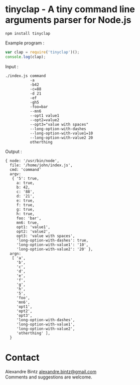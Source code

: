 # tinyclap - A tiny command line arguments parser for Node.js

```
npm install tinyclap
```

Example program :

```javascript
var clap = require('tinyclap')();
console.log(clap);
```

Input :

```
./index.js command
           -a
           -b42
           -c=88
           -d 21
           -ef
           -gh5
           -foo=bar
           --mn6
           --opt1 value1
           --opt2=value2
           --opt3="value with spaces"
           --long-option-with-dashes
           --long-option-with-value1=10
           --long-option-with-value2 20
           otherthing
```

Output :

```
{ node: '/usr/bin/node',
  file: '/home/john/index.js',
  cmd: 'command'
  argv:
   { '5': true,
     a: true,
     b: 42,
     c: '88',
     d: '21',
     e: true,
     f: true,
     g: true,
     h: true,
     foo: 'bar',
     mn6: true,
     opt1: 'value1',
     opt2: 'value2',
     opt3: 'value with spaces',
     'long-option-with-dashes': true,
     'long-option-with-value1': '10',
     'long-option-with-value2': '20' },
  argn:
   [ 'a',
     'b',
     'c',
     'd',
     'e',
     'f',
     'g',
     'h',
     '5',
     'foo',
     'mn6',
     'opt1',
     'opt2',
     'opt3',
     'long-option-with-dashes',
     'long-option-with-value1',
     'long-option-with-value2',
     'otherthing' ],
  }
```


# Contact

Alexandre Bintz <alexandre.bintz@gmail.com>  
Comments and suggestions are welcome.
